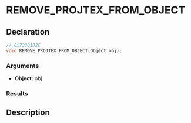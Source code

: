 # REMOVE_PROJTEX_FROM_OBJECT

## Declaration
```cpp
// 0x7330132C
void REMOVE_PROJTEX_FROM_OBJECT(Object obj);
```

### Arguments
- **Object:** obj

### Results

## Description
